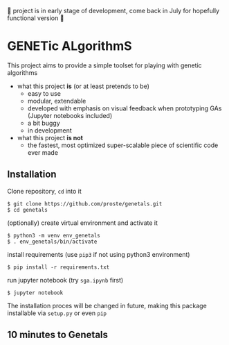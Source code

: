 :construction: project is in early stage of development, come back in July for hopefully functional version :construction:

# GENETic ALgorithmS #
This project aims to provide a simple toolset for playing with genetic algorithms
- what this project **is** (or at least pretends to be)
  - easy to use
  - modular, extendable
  - developed with emphasis on visual feedback when prototyping GAs (Jupyter notebooks included)
  - a bit buggy
  - in development
- what this project **is not**
  - the fastest, most optimized super-scalable piece of scientific code ever made

## Installation ##
Clone repository, `cd` into it
```shell
$ git clone https://github.com/proste/genetals.git
$ cd genetals
```

(optionally) create virtual environment and activate it
```shell
$ python3 -m venv env_genetals
$ . env_genetals/bin/activate
```

install requirements (use `pip3` if not using python3 environment)
```shell
$ pip install -r requirements.txt
```

run jupyter notebook (try `sga.ipynb` first)
```shell
$ jupyter notebook
```

The installation proces will be changed in future, making this package installable via `setup.py` or even `pip`

## 10 minutes to Genetals ##
